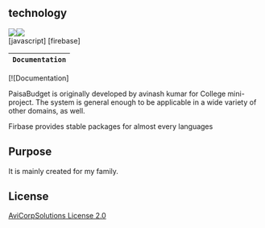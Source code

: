 ## technology
<div style="display:flex;flex-direction:row">
  <img src="https://cordova.apache.org/static/img/artwork/cordova_logo_normal_dark_large.png">
  <img src="https://www.freepnglogos.com/uploads/html5-logo-png/html5-logo-devextreme-multi-purpose-controls-html-javascript-3.png">

  
  
</div>
[javascript]
[firebase]

**`Documentation`** |
------------------- |
[![Documentation]

PaisaBudget is originally developed by avinash kumar for College mini-project. The system is
general enough to be applicable in a wide variety of other domains, as well.

Firbase provides stable packages for almost every languages

## Purpose
It is mainly created for my family.

## License

[AviCorpSolutions License 2.0](LICENSE)
